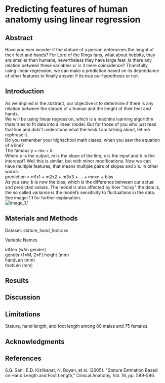 # Predicting features of human anatomy using linear regression
## Abstract
Have you ever wonder if the stature of a person determines the lenght of their feet and hands? For Lord of the Rings fans, what about hobbits, they are smaller than humans, nevertheless they have large feet. Is there any relation between these variables or is it mere coincidence? Thankfully, using linear regression, we can make a prediction based on its dependance of other features to finally answer if its true our hypothesis or not. 

## Introduction
As we implied in the abstract, our objective is to determine if there is any relation between the stature of a human and the lenght of their feet and hands.  
We will be using linear regression, which is a machine learning algorithm thats tries to fit data into a linear model. But for those of you who just read that line and didn't understand what the heck I am talking about, let me rephrase it.  
Do you remember your highschool math clases, when you saw the equation of a line?  
The famous y = mx + b  
Where y is the output, m is the slope of the line, x is the input and b is the intercept? 
Well this is similar, but with minor modifications. Now we can have multiple features, that means multiple pairs of slopes and x's. In other words:  
prediction = m1x1 + m2x2 + m3x3 + ... + mnxn + bias  
As you saw, b is now the bias, which is the difference between our actual and predicted values. The model is also affected by how "noisy" the data is, the so called variance is the model’s sensitivity to fluctuations in the data. See image-1.1 for further explanation.  
![image_1.1](http://url/to/img.png)

## Materials and Methods
Dataset:  stature_hand_foot.csv

Variable Names

idGen  (w/in gender)  
gender       (1=M, 2=F)
height   (mm)  
handLen (mm)   
footLen (mm)  
## Results
## Discussion
## Limitations
Stature, hand length, and foot length among 80 males and 75 females.
## Acknowledgments
## References
S.G. Sani, E.D. Kizilkanat, N. Boyan, et al. (2005).
"Stature Estmation Based on Hand Length and Foot Length," Clinical
Anatomy, Vol. 18, pp. 589-596.
